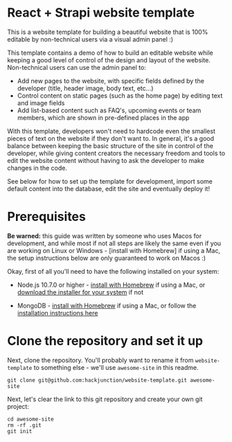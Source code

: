 # React + Strapi website template

This is a website template for building a beautiful website that is 100% editable by non-technical users via a visual admin panel :)

This template contains a demo of how to build an editable website while keeping a good level of control of the design and layout of the website. Non-technical users can use the admin panel to:

- Add new pages to the website, with specific fields defined by the developer (title, header image, body text, etc...)
- Control content on static pages (such as the home page) by editing text and image fields
- Add list-based content such as FAQ's, upcoming events or team members, which are shown in pre-defined places in the app

With this template, developers won't need to hardcode even the smallest pieces of text on the website if they don't want to. In general, it's a good balance between keeping the basic structure of the site in control of the developer, while giving content creators the necessary freedom and tools to edit the website content without having to ask the developer to make changes in the code. 

See below for how to set up the template for development, import some default content into the database, edit the site and eventually deploy it!

# Prerequisites

**Be warned:** this guide was written by someone who uses Macos for development, and while most if not all steps are likely the same even if you are working on Linux or Windows - [install with Homebrew] if using a Mac, the setup instructions below are only guaranteed to work on Macos :)

Okay, first of all you'll need to have the following installed on your system:

- Node.js 10.7.0 or higher - [install with Homebrew](https://www.dyclassroom.com/howto-mac/how-to-install-nodejs-and-npm-on-mac-using-homebrew) if using a Mac, or [download the installer for your system](https://nodejs.org/en/download/current/) if not

- MongoDB - [install with Homebrew](https://treehouse.github.io/installation-guides/mac/mongo-mac.html) if using a Mac, or follow the [installation instructions here](https://docs.mongodb.com/manual/installation/)


# Clone the repository and set it up

Next, clone the repository. You'll probably want to rename it from `website-template` to something else - we'll use `awesome-site` in this readme.

`git clone git@github.com:hackjunction/website-template.git awesome-site`

Next, let's clear the link to this git repository and create your own git project:

```
cd awesome-site
rm -rf .git
git init
```

